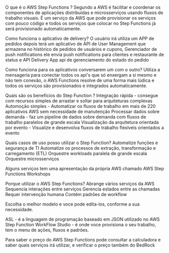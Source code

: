 O que é o AWS Step Functions ? 
Segundo a AWS é facilitar e coordenar os componentes de aplicações distribuídas e microsserviços usando fluxos de trabalho visuais.
É um serviço da AWS que pode provisionar os serviços com pouco código e todos os serviços que colocar no Step Functions já será provisionado automaticamente.

Como funciona o aplicativo de delivery?
O usuário irá utiliza um APP de pedidos depois terá um aplicativo de API de User Management que armazena no histórico de pedidos de usuários e cupons, Gerenciador de push notifications ele envia push notifications para clientes e restaurante de status e API Delivery App api de gerenciamento do estado do pedido

Como funciona para os aplicativos conversarem um com o outro?
Utiliza a mensageria para conectar todos os api's que só enxergam a si mesmo e não tem conexão, o AWS Functions resolve de uma forma mais lúdica e todos os serviços são provisionados e integrados automaticamente.

Quais são os benefícios do Step Function ?
Integração rápida - consegue com recursos simples de arrastar e soltar para arquiteturas complexas
Automoção simples - Automatizar os fluxos de trabalho em mais de 220 aplicativos AWS sem necessidade de manutenção 
Processar dados sobre demanda - faz um pipeline de dados sobre demanda com fluxos de trabalho paralelos de grande escala
Visualização da arquitetura orientada por evento - Visualize e desenvolva fluxos de trabalho flexíveis orientados a evento

Quais casos de uso posso utilizar o Step Function?
Automatize funções e segurança de TI 
Automatize os processos de extração, transformação e carregamento (ETL) 
Orquestre workloads paralela de grande escala 
Orquestre microsserviços 

Alguns serviços tem uma apresentação da própria AWS chamado AWS Step Functions Workshops

Porque utilizar o AWS Step Functions?
Abrange vários serviços da AWS
Sequencia interações entre serviços
Gerencia estados entre as chamadas
Requer intervenção humana
Contém padrões de workflow

Escolha o melhor modelo e voce pode edita-los, conforme a sua necessidade.

ASL - é a linguagem de programação baseado em JSON utilizado no AWS Step Function 
WorkFlow Studio - é onde voce provisiona o seu trabalho, tem o menu de ações, fluxos e padrões.

Para saber o preço do AWS Step Functions pode consultar a calculadora e saber quais serviços irá utilizar, e verificar o preço também do BedRock

